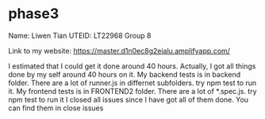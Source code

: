# phase3
Name: Liwen Tian
UTEID: LT22968
Group 8

Link to my website: https://master.d1n0ec8g2eialu.amplifyapp.com/

I estimated that I could get it done around 40 hours.
Actually, I got all things done by my self around 40 hours on it.
My backend tests is in backend folder. There are a lot of runner.js in differnet subfolders. try npm test to run it.
My frontend tests is in FRONTEND2 folder. There are a lot of *.spec.js. try npm test to run it
I closed all issues since I have got all of them done. You can find them in close issues

